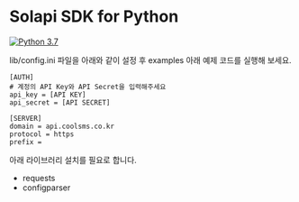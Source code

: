 # Solapi SDK for Python

[![Python 3.7](https://img.shields.io/badge/python-3.7-blue.svg)](https://www.python.org/downloads/release/python-370/)


lib/config.ini 파일을 아래와 같이 설정 후 examples 아래 예제 코드를 실행해 보세요.
```
[AUTH]
# 계정의 API Key와 API Secret을 입력해주세요
api_key = [API KEY]
api_secret = [API SECRET]

[SERVER]
domain = api.coolsms.co.kr
protocol = https
prefix =
```

아래 라이브러리 설치를 필요로 합니다.
- requests
- configparser
